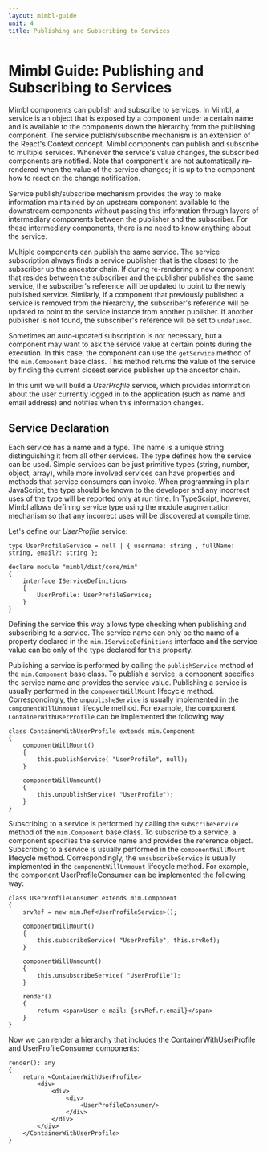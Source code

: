 ```yaml
---
layout: mimbl-guide
unit: 4
title: Publishing and Subscribing to Services
---
```


# Mimbl Guide: Publishing and Subscribing to Services
Mimbl components can publish and subscribe to services. In Mimbl, a service is an object that is exposed by a component under a certain name and is available to the components down the hierarchy from the publishing component. The service publish/subscribe mechanism is an extension of the React's Context concept. Mimbl components can publish and subscribe to multiple services. Whenever the service's value changes, the subscribed components are notified. Note that component's are not automatically re-rendered when the value of the service changes; it is up to the component how to react on the change notification.

Service publish/subscribe mechanism provides the way to make information maintained by an upstream component available to the downstream components without passing this information through layers of intermediary components between the publisher and the subscriber. For these intermediary components, there is no need to know anything about the service.

Multiple components can publish the same service. The service subscription always finds a service publisher that is the closest to the subscriber up the ancestor chain. If during re-rendering a new component that resides between the subscriber and the publisher publishes the same service, the subscriber's reference will be updated to point to the newly published service. Similarly, if a component that previously published a service is removed from the hierarchy, the subscriber's reference will be updated to point to the service instance from another publisher. If another publisher is not found, the subscriber's reference will be set to `undefined`.

Sometimes an auto-updated subscription is not necessary, but a component may want to ask the service value at certain points during the execution. In this case, the component can use the `getService` method of the `mim.Component` base class. This method returns the value of the service by finding the current closest service publisher up the ancestor chain.

In this unit we will build a *UserProfile* service, which provides information about the user currently logged in to the application (such as name and email address) and notifies when this information changes.

## Service Declaration
Each service has a name and a type. The name is a unique string distinguishing it from all other services. The type defines how the service can be used. Simple services can be just primitive types (string, number, object, array), while more involved services can have properties and methods that service consumers can invoke. When programming in plain JavaScript, the type should be known to the developer and any incorrect uses of the type will be reported only at run time. In TypeScript, however, Mimbl allows defining service type using the module augmentation mechanism so that any incorrect uses will be discovered at compile time.

Let's define our *UserProfile* service:

```tsx
type UserProfileService = null | { username: string , fullName: string, email?: string };

declare module "mimbl/dist/core/mim"
{
    interface IServiceDefinitions
    {
        UserProfile: UserProfileService;
    }
}
```

Defining the service this way allows type checking when publishing and subscribing to a service. The service name can only be the name of a property declared in the `mim.IServiceDefinitions` interface and the service value can be only of the type declared for this property.

Publishing a service is performed by calling the `publishService` method of the `mim.Component` base class. To publish a service, a component specifies the service name and provides the service value. Publishing a service is usually performed in the `componentWillMount` lifecycle method. Correspondingly, the `unpublisheService` is usually implemented in the `componentWillUnmount` lifecycle method. For example, the component `ContainerWithUserProfile` can be implemented the following way:

```tsx
class ContainerWithUserProfile extends mim.Component
{
    componentWillMount()
    {
        this.publishService( "UserProfile", null);
    }

    componentWillUnmount()
    {
        this.unpublishService( "UserProfile");
    }
}
```

Subscribing to a service is performed by calling the `subscribeService` method of the `mim.Component` base class. To subscribe to a service, a component specifies the service name and provides the reference object. Subscribing to a service is usually performed in the `componentWillMount` lifecycle method. Correspondingly, the `unsubscribeService` is usually implemented in the `componentWillUnmount` lifecycle method. For example, the component UserProfileConsumer can be implemented the following way:

```tsx
class UserProfileConsumer extends mim.Component
{
    srvRef = new mim.Ref<UserProfileService>();

    componentWillMount()
    {
        this.subscribeService( "UserProfile", this.srvRef);
    }

    componentWillUnmount()
    {
        this.unsubscribeService( "UserProfile");
    }

    render()
    {
        return <span>User e-mail: {srvRef.r.email}</span>
    }
}
```

Now we can render a hierarchy that includes the ContainerWithUserProfile and UserProfileConsumer components:

```tsx
render(): any
{
    return <ContainerWithUserProfile>
        <div>
            <div>
                <div>
                    <UserProfileConsumer/>
                </div>
            </div>
        </div>
    </ContainerWithUserProfile>
}
```



